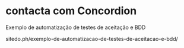 contacta com Concordion
========

Exemplo de automatização de testes de aceitação e BDD

sitedo.ph/exemplo-de-automatizacao-de-testes-de-aceitacao-e-bdd/
